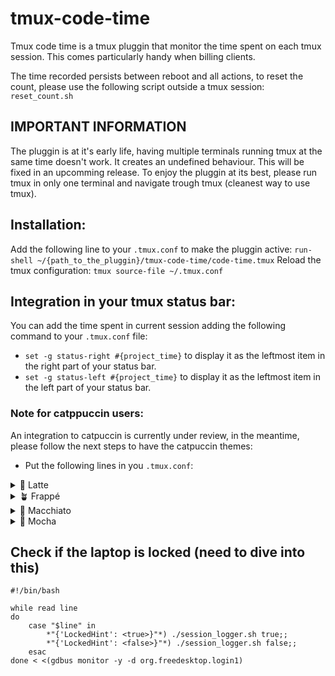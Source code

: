 # tmux-code-time

Tmux code time is a tmux pluggin that monitor the time spent on each tmux session. This comes particularly handy when billing clients.

The time recorded persists between reboot and all actions, to reset the count, please use the following script outside a tmux session: `reset_count.sh`

## IMPORTANT INFORMATION
The pluggin is at it's early life, having multiple terminals running tmux at the same time doesn't work. It creates an undefined behaviour.
This will be fixed in an upcomming release. To enjoy the pluggin at its best, please run tmux in only one terminal and navigate trough tmux (cleanest way to use tmux).

## Installation:
Add the following line to your `.tmux.conf` to make the pluggin active: `run-shell ~/{path_to_the_pluggin}/tmux-code-time/code-time.tmux`
Reload the tmux configuration: `tmux source-file ~/.tmux.conf`

## Integration in your tmux status bar:
You can add the time spent in current session adding the following command to your `.tmux.conf` file:
- `set -g status-right #{project_time}` to display it as the leftmost item in the right part of your status bar.
- `set -g status-left #{project_time}` to display it as the leftmost item in the left part of your status bar.

### Note for catppuccin users:
An integration to catpuccin is currently under review, in the meantime, please follow the next steps to have the catpuccin themes:
- Put the following lines in you `.tmux.conf`: 
<details>
<summary>🌻 Latte</summary>

```
set -g @catppuccin_status_project "#(/home/theo/Desktop/pers/tmux-code-time/scripts/project_time.sh)"
set -g status-right "#[bg=#c6a0f6,fg=#181926]#[reverse]#[noreverse]⏲ "
set -ag status-right "#[fg=#4c4f69,bg=#eff1f5] #{E:@catppuccin_status_project}"
```

</details>

<details>
<summary>🪴 Frappé</summary>


```
set -g @catppuccin_status_project "#(/home/theo/Desktop/pers/tmux-code-time/scripts/project_time.sh)"
set -g status-right "#[bg=#c6a0f6,fg=#181926]#[reverse]#[noreverse]⏲ "
set -ag status-right "#[fg=#c6d0f5,bg=#303446] #{E:@catppuccin_status_project}"
```

</details>

<details>
<summary>🌺 Macchiato</summary>

```
set -g @catppuccin_status_project "#(/home/theo/Desktop/pers/tmux-code-time/scripts/project_time.sh)"
set -g status-right "#[bg=#c6a0f6,fg=#181926]#[reverse]#[noreverse]⏲ "
set -ag status-right "#[fg=#cad3f5,bg=#24273a] #{E:@catppuccin_status_project}"
```

</details>

<details>
<summary>🌿 Mocha</summary>

```
set -g @catppuccin_status_project "#(/home/theo/Desktop/pers/tmux-code-time/scripts/project_time.sh)"
set -g status-right "#[bg=#c6a0f6,fg=#181926]#[reverse]#[noreverse]⏲ "
set -ag status-right "#[fg=#cdd6f4,bg=#1e1e2e] #{E:@catppuccin_status_project}"
```

</details>

## Check if the laptop is locked (need to dive into this)
```
#!/bin/bash

while read line 
do
    case "$line" in
        *"{'LockedHint': <true>}"*) ./session_logger.sh true;;
        *"{'LockedHint': <false>}"*) ./session_logger.sh false;;
    esac
done < <(gdbus monitor -y -d org.freedesktop.login1)
```
